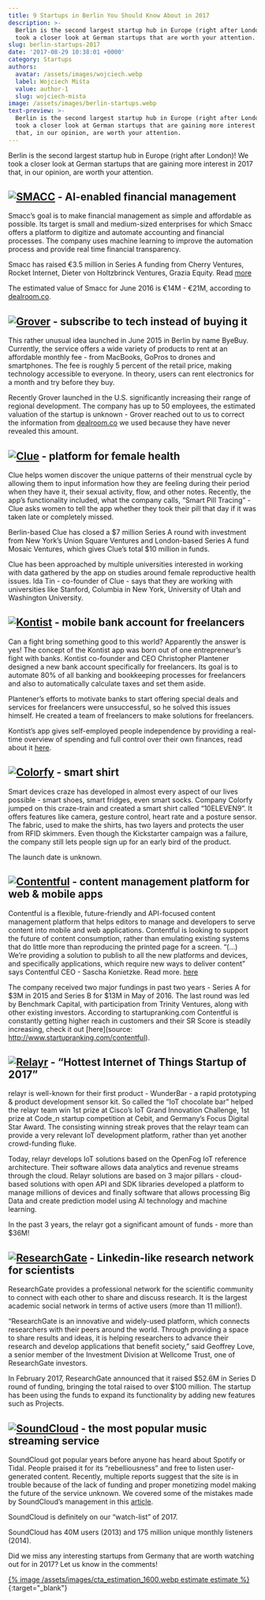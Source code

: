 ```yaml
---
title: 9 Startups in Berlin You Should Know About in 2017
description: >-
  Berlin is the second largest startup hub in Europe (right after London)! We
  took a closer look at German startups that are worth your attention.
slug: berlin-startups-2017
date: '2017-08-29 10:38:01 +0000'
category: Startups
authors:
  avatar: /assets/images/wojciech.webp
  label: Wojciech Miśta
  value: author-1
  slug: wojciech-mista
image: /assets/images/berlin-startups.webp
text-preview: >-
  Berlin is the second largest startup hub in Europe (right after London)! We
  took a closer look at German startups that are gaining more interest in 2017
  that, in our opinion, are worth your attention.
---
```



Berlin is the second largest startup hub in Europe (right after London)! We took a closer look at German startups that are gaining more interest in 2017 that, in our opinion, are worth your attention.


## <a href="https://www.smacc.io/en/" class="inline-image" target="_blank"><img src="/assets/images/smacc.webp" alt="SMACC"></a> - AI-enabled financial management


Smacc’s goal is to make financial management as simple and affordable as possible. Its target is small and medium-sized enterprises for which Smacc offers a platform to digitize and automate accounting and financial processes. The company uses machine learning to improve the automation process and provide real time financial transparency.

Smacc has raised €3.5 million in Series A funding from Cherry Ventures, Rocket Internet, Dieter von Holtzbrinck Ventures, Grazia Equity. Read [more](http://tech.eu/brief/smacc-series-a/)

The estimated value of Smacc for June 2016 is €14M - €21M, according to [dealroom.co](https://app.dealroom.co/companies/smacc/).

## <a href="https://getgrover.com/de-en/" class="inline-image" target="_blank"><img src="/assets/images/grover.webp" alt="Grover"></a> - subscribe to tech instead of buying it

This rather unusual idea launched in June 2015 in Berlin by name ByeBuy. Currently, the service offers a wide variety of products to rent at an affordable monthly fee - from MacBooks, GoPros to drones and smartphones. The fee is roughly 5 percent of the retail price, making technology accessible to everyone. In theory, users can rent electronics for a month and try before they buy.


Recently Grover launched in the U.S. significantly increasing their range of regional development. The company has up to 50 employees, the estimated valuation of the startup is unknown - Grover reached out to us to correct the information from [dealroom.co](https://dealroom.co/) we used because they have never revealed this amount.

## <a href="https://www.helloclue.com/" class="inline-image" alt="Clue" target="_blank"><img src="/assets/images/clue.webp" alt="Clue"></a> - platform for female health

Clue helps women discover the unique patterns of their menstrual cycle by allowing them to input information how they are feeling during their period when they have it, their sexual activity, flow, and other notes. Recently, the app’s functionality included, what the company calls, “Smart Pill Tracing” - Clue asks women to tell the app whether they took their pill that day if it was taken late or completely missed.

Berlin-based Clue has closed a $7 million Series A round with investment from New York’s Union Square Ventures and London-based Series A fund Mosaic Ventures, which gives Clue’s total $10 million in funds.

Clue has been approached by multiple universities interested in working with data gathered by the app on studies around female reproductive health issues. Ida Tin - co-founder of Clue - says that they are working with universities like Stanford, Columbia in New York, University of Utah and Washington University.

## <a href="https://kontist.com/en" class="inline-image" alt="Kontist" target="_blank"><img src="/assets/images/kontist.webp" alt="Kontist"></a> - mobile bank account for freelancers

Can a fight bring something good to this world? Apparently the answer is yes! The concept of the Kontist app was born out of one entrepreneur’s fight with banks. Kontist co-founder and CEO Christopher Plantener designed a new bank account specifically for freelancers. Its goal is to automate 80% of all banking and bookkeeping processes for freelancers and also to automatically calculate taxes and set them aside.

Plantener’s efforts to motivate banks to start offering special deals and services for freelancers were unsuccessful, so he solved this issues himself. He created a team of freelancers to make solutions for freelancers.

Kontist’s app gives self-employed people independence by providing a real-time overview of spending and full control over their own finances, read about it [here](https://www.founders.as/news/kontist-launches-mobile-bank-account-with-built-in-finance-manager).


## <a href="http://colorfy.me/" class="inline-image" alt="Colorfy" target="_blank"><img src="/assets/images/colorfy.webp" alt="Colorfy"></a> - smart shirt

Smart devices craze has developed in almost every aspect of our lives possible - smart shoes, smart fridges, even smart socks. Company Colorfy jumped on this craze-train and created a smart shirt called “10ELEVEN9”. It offers features like camera, gesture control, heart rate and a posture sensor. The fabric, used to make the shirts, has two layers and protects the user from RFID skimmers. Even though the Kickstarter campaign was a failure, the company still lets people sign up for an early bird of the product.

The launch date is unknown.

## <a href="https://www.contentful.com/" class="inline-image" target="_blank"><img src="/assets/images/contentful.webp" alt="Contentful"></a> - content management platform for web & mobile apps

Contentful is a flexible, future-friendly and API-focused content management platform that helps editors to manage and developers to serve content into mobile and web applications. Contentful is looking to support the future of content consumption, rather than emulating existing systems that do little more than reproducing the printed page for a screen.
“(...) We’re providing a solution to publish to all the new platforms and devices, and specifically applications, which require new ways to deliver content” says Contentful CEO - Sascha Konietzke. Read more. [here](https://techcrunch.com/2013/06/26/contentful-out-today-in-beta-wants-to-be-the-cms-for-the-next-generation-of-screens/)

The company received two major fundings in past two years - Series A for $3M in 2015 and Series B for $13M in May of 2016. The last round was led by Benchmark Capital, with participation from Trinity Ventures, along with other existing investors. According to startupranking.com Contentful is constantly getting higher reach in customers and their SR Score is steadily increasing, check it out [here](source: http://www.startupranking.com/contentful).



## <a href="https://relayr.io/" class="inline-image" target="_blank"><img src="/assets/images/relayr.webp"  alt="Relayr"></a> - “Hottest Internet of Things Startup of 2017”

relayr is well-known for their first product - WunderBar - a rapid prototyping & product development sensor kit. So called the “IoT chocolate bar” helped the relayr team win 1st prize at Cisco’s IoT Grand Innovation Challenge, 1st prize at Code_n startup competition at Cebit, and Germany’s Focus Digital Star Award. The consisting winning streak proves that the relayr team can provide a very relevant IoT development platform, rather than yet another crowd-funding fluke.

Today, relayr develops IoT solutions based on the OpenFog IoT reference architecture. Their software allows data analytics and revenue streams through the cloud. Relayr solutions are based on 3 major pillars - cloud-based solutions with open API and SDK libraries developed a platform to manage millions of devices and finally software that allows processing Big Data and create prediction model using AI technology and machine learning.

In the past 3 years, the relayr got a significant amount of funds - more than $36M!


## <a href="https://www.researchgate.net/" class="inline-image" target="_blank"><img src="/assets/images/researchgate.webp" alt="ResearchGate"></a> - Linkedin-like research network for scientists

ResearchGate provides a professional network for the scientific community to connect with each other to share and discuss research. It is the largest academic social network in terms of active users (more than 11 million!).

“ResearchGate is an innovative and widely-used platform, which connects researchers with their peers around the world. Through providing a space to share results and ideas, it is helping researchers to advance their research and develop applications that benefit society,” said Geoffrey Love, a senior member of the Investment Division at Wellcome Trust, one of ResearchGate investors.

In February 2017, ResearchGate announced that it raised $52.6M in Series D round of funding, bringing the total raised to over $100 million. The startup has been using the funds to expand its functionality by adding new features such as Projects.


## <a href="http://www.soundcloud.com/" class="inline-image" target="_blank"><img src="/assets/images/soundcloud.webp"  alt="SoundCloud"></a> - the most popular music streaming service

SoundCloud got popular years before anyone has heard about Spotify or Tidal. People praised it for its “rebelliousness” and free to listen user-generated content. Recently, multiple reports suggest that the site is in trouble because of the lack of funding and proper monetizing model making the future of the service unknown. We covered some of the mistakes made by SoundCloud’s management in this [article](https://naturaily.com/blog/what-happened-to-soundcloud-and-why).

SoundCloud is definitely on our “watch-list” of 2017.

SoundCloud has 40M users (2013) and 175 million unique monthly listeners (2014).


Did we miss any interesting startups from Germany that are worth watching out for in 2017? Let us know in the comments!

[{% image /assets/images/cta_estimation_1600.webp estimate estimate %}](https://naturaily.com/get-an-estimate){:target="_blank"}
